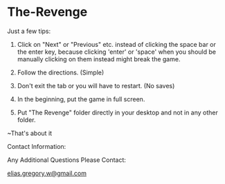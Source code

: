 # The-Revenge

Just a few tips:

1. Click on "Next" or "Previous" etc. instead of clicking the space bar or the
enter key, because clicking 'enter' or 'space' when you should be manually
clicking on them instead might break the game.

2. Follow the directions. (Simple)

3. Don't exit the tab or you will have to restart. (No saves)

4. In the beginning, put the game in full screen.

5. Put "The Revenge" folder directly in your desktop and not in any other folder.

~That's about it

Contact Information:

Any Additional Questions Please Contact:

elias.gregory.w@gmail.com
